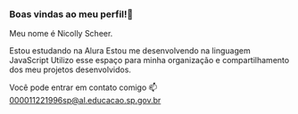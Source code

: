 ### Boas vindas ao meu perfil!🐢

Meu nome é Nicolly Scheer. 

Estou estudando na Alura
Estou me desenvolvendo na linguagem JavaScript
Utilizo esse espaço para minha organização e compartilhamento dos meu projetos desenvolvidos.

Você pode entrar em contato comigo 📫
000011221996sp@al.educacao.sp.gov.br
